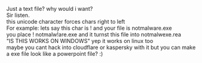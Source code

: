 Just a text file? why would i want?<br>
Sir listen.<br>
this unicode character forces chars right to left<br>
For example: lets say this char is ! and your file is notmalware.exe<br>
you place ! notmalw!are.exe and it turnst this file into notmalwexe.rea<br>
"IS THIS WORKS ON WINDOWS" yep it works on linux too<br>
maybe you cant hack into cloudflare or kaspersky with it but you can make a exe file look like a powerpoint file? :)<br>
